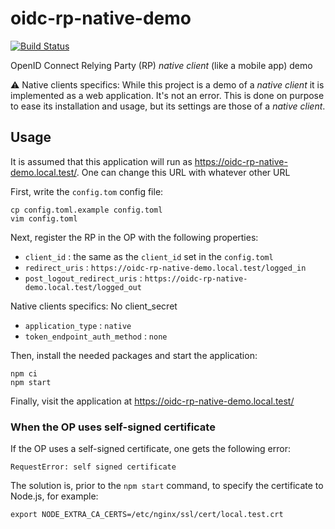 oidc-rp-native-demo
===================

[![Build Status](https://travis-ci.org/madarche/oidc-rp-native-demo.svg?branch=master)](https://travis-ci.org/madarche/oidc-rp-native-demo)

OpenID Connect Relying Party (RP) *native client* (like a mobile app) demo

:warning: Native clients specifics: While this project is a demo of a *native
client* it is implemented as a web application. It's not an error. This is done
on purpose to ease its installation and usage, but its  settings are those of a
*native client*.


Usage
-----

It is assumed that this application will run as
https://oidc-rp-native-demo.local.test/. One can change this URL with whatever
other URL

First, write the `config.tom` config file:

```shellsession
cp config.toml.example config.toml
vim config.toml
```

Next, register the RP in the OP with the following properties:

* `client_id` : the same as the `client_id` set in the `config.toml`
* `redirect_uris` : `https://oidc-rp-native-demo.local.test/logged_in`
* `post_logout_redirect_uris` : `https://oidc-rp-native-demo.local.test/logged_out`

Native clients specifics: No client_secret

* `application_type` : `native`
* `token_endpoint_auth_method` : `none`

Then, install the needed packages and start the application:

```shellsession
npm ci
npm start
```

Finally, visit the application at https://oidc-rp-native-demo.local.test/


### When the OP uses self-signed certificate

If the OP uses a self-signed certificate, one gets the following error:
```
RequestError: self signed certificate
```

The solution is, prior to the  `npm start` command, to specify the certificate
to Node.js, for example:

```shellsession
export NODE_EXTRA_CA_CERTS=/etc/nginx/ssl/cert/local.test.crt
```
